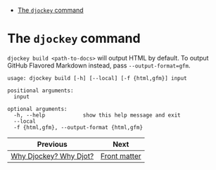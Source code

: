 <!--
  DO NOT EDIT THIS FILE DIRECTLY!
  It is generated by djockey.
-->
- [The `djockey`
  command](../basics/djockey_command.md#The-djockey-command)

<div id="The-djockey-command" class="section" id="The-djockey-command">

# The `djockey` command

`djockey build <path-to-docs>` will output HTML by default. To output
GitHub Flavored Markdown instead, pass `--output-format=gfm`.

``` text
usage: djockey build [-h] [--local] [-f {html,gfm}] input

positional arguments:
  input

optional arguments:
  -h, --help            show this help message and exit
  --local
  -f {html,gfm}, --output-format {html,gfm}
```

</div>


| Previous | Next |
| - | - |
| [Why Djockey? Why Djot?](../why.md) | [Front matter](../basics/frontmatter.md) |